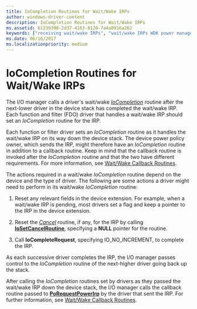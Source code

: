 ```yaml
---
title: IoCompletion Routines for Wait/Wake IRPs
author: windows-driver-content
description: IoCompletion Routines for Wait/Wake IRPs
ms.assetid: 61239398-2d37-4163-8128-7a4a0916a262
keywords: ["receiving wait/wake IRPs", "wait/wake IRPs WDK power management , receiving", "IoCompletion routines"]
ms.date: 06/16/2017
ms.localizationpriority: medium
---
```


# IoCompletion Routines for Wait/Wake IRPs





The I/O manager calls a driver's wait/wake [*IoCompletion*](https://msdn.microsoft.com/library/windows/hardware/ff548354) routine after the next-lower driver in the device stack has completed the wait/wake IRP. Each function and filter (FDO) driver that handles a wait/wake IRP should set an *IoCompletion* routine for the IRP.

Each function or filter driver sets an *IoCompletion* routine as it handles the wait/wake IRP on its way down the device stack. The device power policy owner, which sends the IRP, might therefore have an *IoCompletion* routine in addition to a callback routine. Keep in mind that the callback routine is invoked after the *IoCompletion* routine and that the two have different requirements. For more information, see [Wait/Wake Callback Routines](wait-wake-callback-routines.md).

The actions required in a wait/wake *IoCompletion* routine depend on the device and the type of driver. The following are some actions a driver might need to perform in its wait/wake *IoCompletion* routine:

1.  Reset any relevant fields in the device extension. For example, when a wait/wake IRP is pending, most drivers set a flag and keep a pointer to the IRP in the device extension.

2.  Reset the [*Cancel*](https://msdn.microsoft.com/library/windows/hardware/ff540742) routine, if any, for the IRP by calling [**IoSetCancelRoutine**](https://msdn.microsoft.com/library/windows/hardware/ff549674), specifying a **NULL** pointer for the routine.

3.  Call **IoCompleteRequest**, specifying IO\_NO\_INCREMENT, to complete the IRP.

As each successive driver completes the IRP, the I/O manager passes control to the *IoCompletion* routine of the next-higher driver going back up the stack.

After calling the *IoCompletion* routines set by drivers as they passed the wait/wake IRP down the device stack, the I/O manager calls the callback routine passed to [**PoRequestPowerIrp**](https://msdn.microsoft.com/library/windows/hardware/ff559734) by the driver that sent the IRP. For further information, see [Wait/Wake Callback Routines](wait-wake-callback-routines.md).

 

 




